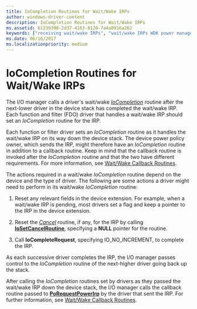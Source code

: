 ```yaml
---
title: IoCompletion Routines for Wait/Wake IRPs
author: windows-driver-content
description: IoCompletion Routines for Wait/Wake IRPs
ms.assetid: 61239398-2d37-4163-8128-7a4a0916a262
keywords: ["receiving wait/wake IRPs", "wait/wake IRPs WDK power management , receiving", "IoCompletion routines"]
ms.date: 06/16/2017
ms.localizationpriority: medium
---
```


# IoCompletion Routines for Wait/Wake IRPs





The I/O manager calls a driver's wait/wake [*IoCompletion*](https://msdn.microsoft.com/library/windows/hardware/ff548354) routine after the next-lower driver in the device stack has completed the wait/wake IRP. Each function and filter (FDO) driver that handles a wait/wake IRP should set an *IoCompletion* routine for the IRP.

Each function or filter driver sets an *IoCompletion* routine as it handles the wait/wake IRP on its way down the device stack. The device power policy owner, which sends the IRP, might therefore have an *IoCompletion* routine in addition to a callback routine. Keep in mind that the callback routine is invoked after the *IoCompletion* routine and that the two have different requirements. For more information, see [Wait/Wake Callback Routines](wait-wake-callback-routines.md).

The actions required in a wait/wake *IoCompletion* routine depend on the device and the type of driver. The following are some actions a driver might need to perform in its wait/wake *IoCompletion* routine:

1.  Reset any relevant fields in the device extension. For example, when a wait/wake IRP is pending, most drivers set a flag and keep a pointer to the IRP in the device extension.

2.  Reset the [*Cancel*](https://msdn.microsoft.com/library/windows/hardware/ff540742) routine, if any, for the IRP by calling [**IoSetCancelRoutine**](https://msdn.microsoft.com/library/windows/hardware/ff549674), specifying a **NULL** pointer for the routine.

3.  Call **IoCompleteRequest**, specifying IO\_NO\_INCREMENT, to complete the IRP.

As each successive driver completes the IRP, the I/O manager passes control to the *IoCompletion* routine of the next-higher driver going back up the stack.

After calling the *IoCompletion* routines set by drivers as they passed the wait/wake IRP down the device stack, the I/O manager calls the callback routine passed to [**PoRequestPowerIrp**](https://msdn.microsoft.com/library/windows/hardware/ff559734) by the driver that sent the IRP. For further information, see [Wait/Wake Callback Routines](wait-wake-callback-routines.md).

 

 




